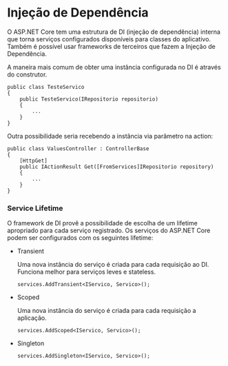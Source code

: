 # Injeção de Dependência

O ASP.NET Core tem uma estrutura de DI (injeção de dependência) interna que torna serviços configurados disponíveis para classes do aplicativo. Também é possível usar frameworks de terceiros que fazem a Injeção de Dependência.

A maneira mais comum de obter uma instância configurada no DI é através do construtor.

```
public class TesteServico
{
    public TesteServico(IRepositorio repositorio)
    {
        ...
    }
}
```

Outra possibilidade seria recebendo a instância via parâmetro na action:

```
public class ValuesController : ControllerBase
{  
    [HttpGet]
    public IActionResult Get([FromServices]IRepositorio repository)
    {
        ...
    }
}
```


### Service Lifetime

O framework de DI provê a possibilidade de escolha de um lifetime apropriado para cada serviço registrado. Os serviços do ASP.NET Core podem ser configurados com os seguintes lifetime:

- Transient

    Uma nova instância do serviço é criada para cada requisição ao DI. Funciona melhor para serviços leves e stateless.

    ```
    services.AddTransient<IServico, Servico>();
    ```

- Scoped

    Uma nova instância do serviço é criada para cada requisição a aplicação.

    ```
    services.AddScoped<IServico, Servico>();
    ```

- Singleton

    ```
    services.AddSingleton<IServico, Servico>();
    ```